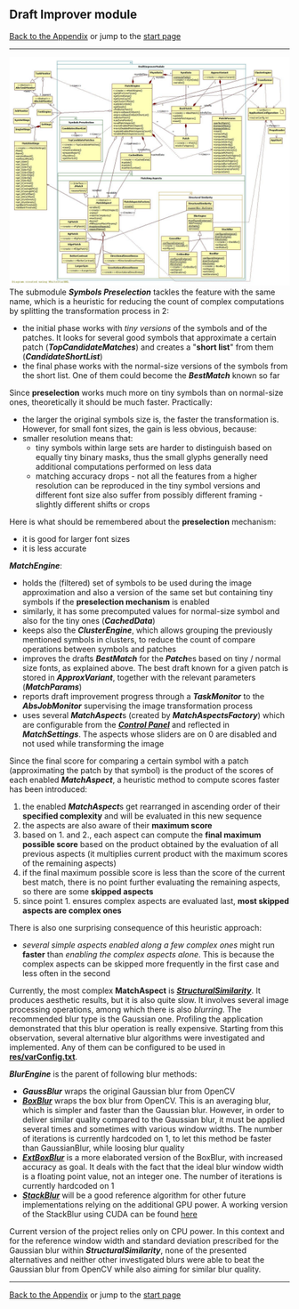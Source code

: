 ## Draft Improver module

[Back to the Appendix](../appendix.md) or jump to the [start page](../../../../ReadMe.md)

-------
![](DraftImprover_classes.jpg)<br>
The submodule ***Symbols Preselection*** tackles the feature with the same name, which is a heuristic for reducing the count of complex computations by splitting the transformation process in 2:

- the initial phase works with *tiny versions* of the symbols and of the patches. It looks for several good symbols that approximate a certain patch (***TopCandidateMatches***) and creates a &quot;**short list**&quot; from them (***CandidateShortList***)
- the final phase works with the normal-size versions of the symbols from the short list. One of them could become the ***BestMatch*** known so far

Since **preselection** works much more on tiny symbols than on normal-size ones, theoretically it should be much faster. Practically:

- the larger the original symbols size is, the faster the transformation is. However, for small font sizes, the gain is less obvious, because:
- smaller resolution means that:
    - tiny symbols within large sets are harder to distinguish based on equally tiny binary masks, thus the small glyphs generally need additional computations performed on less data
    - matching accuracy drops - not all the features from a higher resolution can be reproduced in the tiny symbol versions and different font size also suffer from possibly different framing - slightly different shifts or crops

Here is what should be remembered about the **preselection** mechanism:

- it is good for larger font sizes
- it is less accurate

***MatchEngine***:

- holds the (filtered) set of symbols to be used during the image approximation and also a version of the same set but containing tiny symbols if the **preselection mechanism** is enabled
- similarly, it has some precomputed values for normal-size symbol and also for the tiny ones (***CachedData***)
- keeps also the ***ClusterEngine***, which allows grouping the previously mentioned symbols in clusters, to reduce the count of compare operations between symbols and patches
- improves the drafts ***BestMatch*** for the ***Patch***es based on tiny / normal size fonts, as explained above. The best draft known for a given patch is stored in ***ApproxVariant***, together with the relevant parameters (***MatchParams***)
- reports draft improvement progress through a ***TaskMonitor*** to the ***AbsJobMonitor*** supervising the image transformation process
- uses several ***MatchAspect***s (created by ***MatchAspectsFactory***) which are configurable from the [***Control Panel***][CtrlPanel] and reflected in ***MatchSettings***. The aspects whose sliders are on 0 are disabled and not used while transforming the image

Since the final score for comparing a certain symbol with a patch (approximating the patch by that symbol) is the product of the scores of each enabled ***MatchAspect***, a heuristic method to compute scores faster has been introduced:

1. the enabled ***MatchAspect***s get rearranged in ascending order of their **specified complexity** and will be evaluated in this new sequence
2. the aspects are also aware of their **maximum score**
3. based on 1. and 2., each aspect can compute the **final maximum possible score** based on the product obtained by the evaluation of all previous aspects (it multiplies current product with the maximum scores of the remaining aspects)
4. if the final maximum possible score is less than the score of the current best match, there is no point further evaluating the remaining aspects, so there are some **skipped aspects**
5. since point 1. ensures complex aspects are evaluated last, **most skipped aspects are complex ones**

There is also one surprising consequence of this heuristic approach:

- *several simple aspects enabled along a few complex ones* might run **faster** than *enabling the complex aspects alone*. This is because the complex aspects can be skipped more frequently in the first case and less often in the second

Currently, the most complex **MatchAspect** is [***StructuralSimilarity***][Structural Similarity]. It produces aesthetic results, but it is also quite slow. It involves several image processing operations, among which there is also *blurring*. The recommended blur type is the Gaussian one. Profiling the application demonstrated that this blur operation is really expensive. Starting from this observation, several alternative blur algorithms were investigated and implemented. Any of them can be configured to be used in [**res/varConfig.txt**][varConfig].<br>

***BlurEngine*** is the parent of following blur methods:

- ***GaussBlur*** wraps the original Gaussian blur from OpenCV
- [***BoxBlur***][BoxBlur] wraps the box blur from OpenCV. This is an averaging blur, which is simpler and faster than the Gaussian blur. However, in order to deliver similar quality compared to the Gaussian blur, it must be applied several times and sometimes with various window widths. The number of iterations is currently hardcoded on 1, to let this method be faster than GaussianBlur, while loosing blur quality
- [***ExtBoxBlur***][ExtBoxBlur] is a more elaborated version of the BoxBlur, with increased accuracy as goal. It deals with the fact that the ideal blur window width is a floating point value, not an integer one. The number of iterations is currently hardcoded on 1
- [***StackBlur***][StackBlur] will be a good reference algorithm for other future implementations relying on the additional GPU power. A working version of the StackBlur using CUDA can be found [here][StackBlurWithCUDA]

Current version of the project relies only on CPU power. In this context and for the reference window width and standard deviation prescribed for the Gaussian blur within ***StructuralSimilarity***, none of the presented alternatives and neither other investigated blurs were able to beat the Gaussian blur from OpenCV while also aiming for similar blur quality.<br>

-------
[Back to the Appendix](../appendix.md) or jump to the [start page](../../../../ReadMe.md)

[varConfig]:../../../../res/varConfig.txt
[CtrlPanel]:../../CtrlPanel/CtrlPanel.md
[Structural Similarity]:https://ece.uwaterloo.ca/~z70wang/research/ssim
[BoxBlur]:http://www.web.uwa.edu.au/__data/assets/file/0008/826172/filterdesign.pdf
[ExtBoxBlur]:http://www.mia.uni-saarland.de/Publications/gwosdek-ssvm11.pdf
[StackBlur]:http://www.codeproject.com/Articles/42192/Fast-Image-Blurring-with-CUDA
[StackBlurWithCUDA]:http://home.so-net.net.tw/lioucy